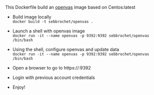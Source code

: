 This Dockerfile build an [openvas](http://www.openvas.org/) image based on Centos:latest

* Build image locally   
```docker build -t sebbrochet/openvas .```

* Launch a shell with openvas image   
```docker run -it --name openvas -p 9392:9392 sebbrochet/openvas /bin/bash```

* Using the shell, configure openvas and update data   
```docker run -it --name openvas -p 9392:9392 sebbrochet/openvas /bin/bash```

* Open a browser to go to https://<DockerHostIP>:9392   

* Login with previous account credentials   

* Enjoy!   

